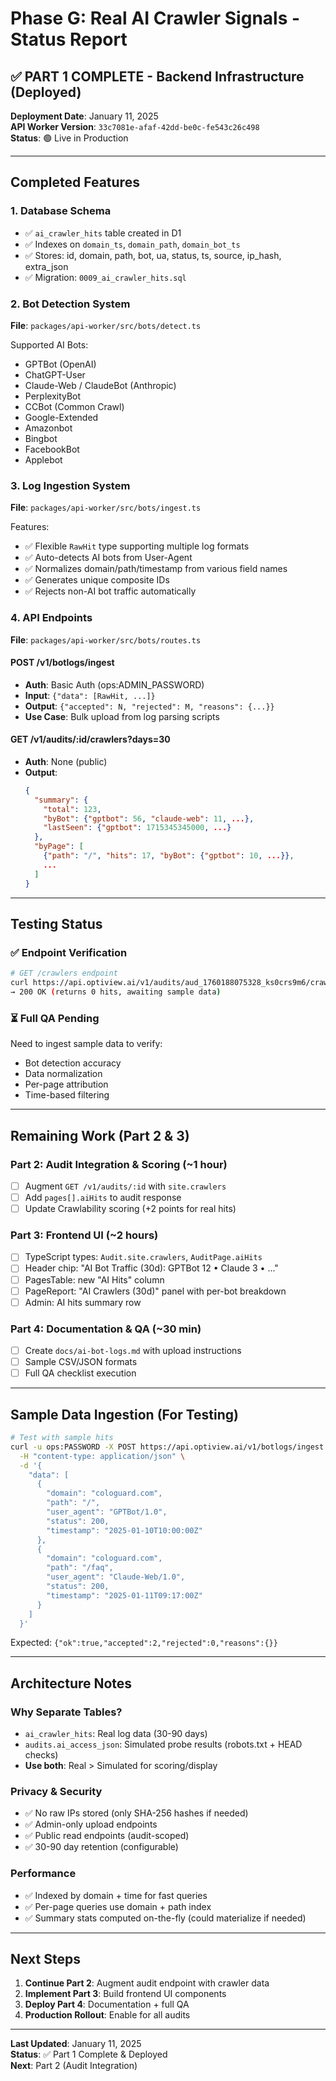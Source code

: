 # Phase G: Real AI Crawler Signals - Status Report

## ✅ PART 1 COMPLETE - Backend Infrastructure (Deployed)

**Deployment Date**: January 11, 2025  
**API Worker Version**: `33c7081e-afaf-42dd-be0c-fe543c26c498`  
**Status**: 🟢 Live in Production

---

## Completed Features

### 1. Database Schema
- ✅ `ai_crawler_hits` table created in D1
- ✅ Indexes on `domain_ts`, `domain_path`, `domain_bot_ts`
- ✅ Stores: id, domain, path, bot, ua, status, ts, source, ip_hash, extra_json
- ✅ Migration: `0009_ai_crawler_hits.sql`

### 2. Bot Detection System
**File**: `packages/api-worker/src/bots/detect.ts`

Supported AI Bots:
- GPTBot (OpenAI)
- ChatGPT-User
- Claude-Web / ClaudeBot (Anthropic)
- PerplexityBot
- CCBot (Common Crawl)
- Google-Extended
- Amazonbot
- Bingbot
- FacebookBot
- Applebot

### 3. Log Ingestion System
**File**: `packages/api-worker/src/bots/ingest.ts`

Features:
- ✅ Flexible `RawHit` type supporting multiple log formats
- ✅ Auto-detects AI bots from User-Agent
- ✅ Normalizes domain/path/timestamp from various field names
- ✅ Generates unique composite IDs
- ✅ Rejects non-AI bot traffic automatically

### 4. API Endpoints
**File**: `packages/api-worker/src/bots/routes.ts`

#### POST /v1/botlogs/ingest
- **Auth**: Basic Auth (ops:ADMIN_PASSWORD)
- **Input**: `{"data": [RawHit, ...]}`
- **Output**: `{"accepted": N, "rejected": M, "reasons": {...}}`
- **Use Case**: Bulk upload from log parsing scripts

#### GET /v1/audits/:id/crawlers?days=30
- **Auth**: None (public)
- **Output**:
  ```json
  {
    "summary": {
      "total": 123,
      "byBot": {"gptbot": 56, "claude-web": 11, ...},
      "lastSeen": {"gptbot": 1715345345000, ...}
    },
    "byPage": [
      {"path": "/", "hits": 17, "byBot": {"gptbot": 10, ...}},
      ...
    ]
  }
  ```

---

## Testing Status

### ✅ Endpoint Verification
```bash
# GET /crawlers endpoint
curl https://api.optiview.ai/v1/audits/aud_1760188075328_ks0crs9m6/crawlers
→ 200 OK (returns 0 hits, awaiting sample data)
```

### ⏳ Full QA Pending
Need to ingest sample data to verify:
- Bot detection accuracy
- Data normalization
- Per-page attribution
- Time-based filtering

---

## Remaining Work (Part 2 & 3)

### Part 2: Audit Integration & Scoring (~1 hour)
- [ ] Augment `GET /v1/audits/:id` with `site.crawlers`
- [ ] Add `pages[].aiHits` to audit response
- [ ] Update Crawlability scoring (+2 points for real hits)

### Part 3: Frontend UI (~2 hours)
- [ ] TypeScript types: `Audit.site.crawlers`, `AuditPage.aiHits`
- [ ] Header chip: "AI Bot Traffic (30d): GPTBot 12 • Claude 3 • ..."
- [ ] PagesTable: new "AI Hits" column
- [ ] PageReport: "AI Crawlers (30d)" panel with per-bot breakdown
- [ ] Admin: AI hits summary row

### Part 4: Documentation & QA (~30 min)
- [ ] Create `docs/ai-bot-logs.md` with upload instructions
- [ ] Sample CSV/JSON formats
- [ ] Full QA checklist execution

---

## Sample Data Ingestion (For Testing)

```bash
# Test with sample hits
curl -u ops:PASSWORD -X POST https://api.optiview.ai/v1/botlogs/ingest \
  -H "content-type: application/json" \
  -d '{
    "data": [
      {
        "domain": "cologuard.com",
        "path": "/",
        "user_agent": "GPTBot/1.0",
        "status": 200,
        "timestamp": "2025-01-10T10:00:00Z"
      },
      {
        "domain": "cologuard.com",
        "path": "/faq",
        "user_agent": "Claude-Web/1.0",
        "status": 200,
        "timestamp": "2025-01-11T09:17:00Z"
      }
    ]
  }'
```

Expected: `{"ok":true,"accepted":2,"rejected":0,"reasons":{}}`

---

## Architecture Notes

### Why Separate Tables?
- `ai_crawler_hits`: Real log data (30-90 days)
- `audits.ai_access_json`: Simulated probe results (robots.txt + HEAD checks)
- **Use both**: Real > Simulated for scoring/display

### Privacy & Security
- ✅ No raw IPs stored (only SHA-256 hashes if needed)
- ✅ Admin-only upload endpoints
- ✅ Public read endpoints (audit-scoped)
- ✅ 30-90 day retention (configurable)

### Performance
- ✅ Indexed by domain + time for fast queries
- ✅ Per-page queries use domain + path index
- ✅ Summary stats computed on-the-fly (could materialize if needed)

---

## Next Steps

1. **Continue Part 2**: Augment audit endpoint with crawler data
2. **Implement Part 3**: Build frontend UI components
3. **Deploy Part 4**: Documentation + full QA
4. **Production Rollout**: Enable for all audits

---

**Last Updated**: January 11, 2025  
**Status**: ✅ Part 1 Complete & Deployed  
**Next**: Part 2 (Audit Integration)

